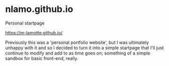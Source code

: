 # nlamo.github.io

Personal startpage

https://m-lamotte.github.io/

Previously this was a 'personal portfolio website', but I was ultimately unhappy with it and so I decided to turn it into a simple startpage that I'll just continue to modify and add to as time goes on; something of a simple sandbox for basic front-end, really.
